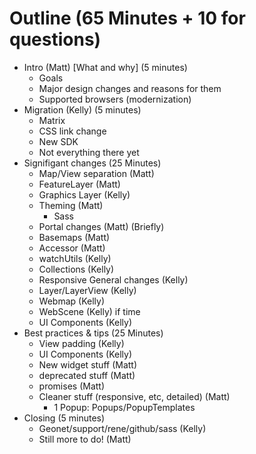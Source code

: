 # Outline (65 Minutes + 10 for questions)

- Intro (Matt) [What and why] (5 minutes)
  - Goals
  - Major design changes and reasons for them
  - Supported browsers (modernization)
- Migration (Kelly) (5 minutes)
  - Matrix
  - CSS link change
  - New SDK
  - Not everything there yet
- Signifigant changes (25 Minutes)
  - Map/View separation (Matt)
  - FeatureLayer (Matt)
  - Graphics Layer (Kelly)
  - Theming (Matt)
    - Sass 
  - Portal changes  (Matt) (Briefly)
  - Basemaps (Matt)
  - Accessor (Matt)
  - watchUtils (Kelly)
  - Collections (Kelly)
  - Responsive General changes (Kelly)
  - Layer/LayerView (Kelly)
  - Webmap (Kelly)
  - WebScene (Kelly) if time
  - UI Components (Kelly)
- Best practices & tips (25 Minutes)
  - View padding  (Kelly)
  - UI Components (Kelly)
  - New widget stuff (Matt)
  - deprecated stuff (Matt)
  - promises (Matt)
  - Cleaner stuff (responsive, etc, detailed) (Matt)
    - 1 Popup: Popups/PopupTemplates
- Closing (5 minutes)
  - Geonet/support/rene/github/sass (Kelly)
  - Still more to do! (Matt)